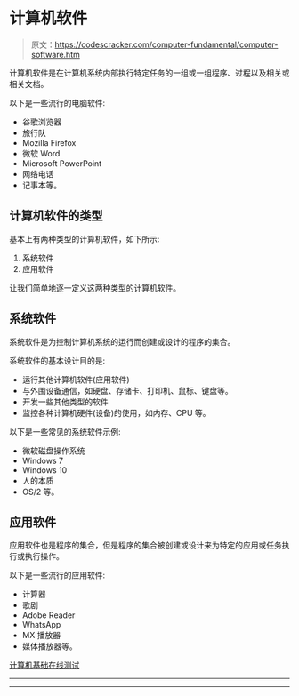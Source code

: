 # 计算机软件

> 原文：<https://codescracker.com/computer-fundamental/computer-software.htm>

计算机软件是在计算机系统内部执行特定任务的一组或一组程序、过程以及相关或相关文档。

以下是一些流行的电脑软件:

*   谷歌浏览器
*   旅行队
*   Mozilla Firefox
*   微软 Word
*   Microsoft PowerPoint
*   网络电话
*   记事本等。

## 计算机软件的类型

基本上有两种类型的计算机软件，如下所示:

1.  系统软件
2.  应用软件

让我们简单地逐一定义这两种类型的计算机软件。

## 系统软件

系统软件是为控制计算机系统的运行而创建或设计的程序的集合。

系统软件的基本设计目的是:

*   运行其他计算机软件(应用软件)
*   与外围设备通信，如硬盘、存储卡、打印机、鼠标、键盘等。
*   开发一些其他类型的软件
*   监控各种计算机硬件(设备)的使用，如内存、CPU 等。

以下是一些常见的系统软件示例:

*   微软磁盘操作系统
*   Windows 7
*   Windows 10
*   人的本质
*   OS/2 等。

## 应用软件

应用软件也是程序的集合，但是程序的集合被创建或设计来为特定的应用或任务执行或执行操作。

以下是一些流行的应用软件:

*   计算器
*   歌剧
*   Adobe Reader
*   WhatsApp
*   MX 播放器
*   媒体播放器等。

[计算机基础在线测试](/exam/showtest.php?subid=14)

* * *

* * *